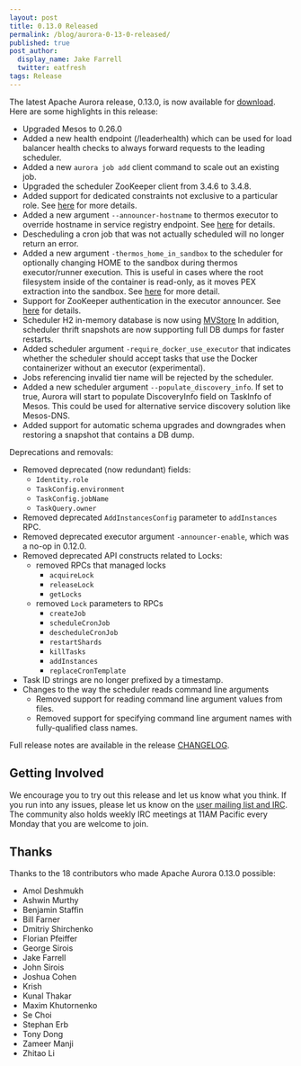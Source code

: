 ```yaml
---
layout: post
title: 0.13.0 Released
permalink: /blog/aurora-0-13-0-released/
published: true
post_author:
  display_name: Jake Farrell
  twitter: eatfresh
tags: Release
---
```


The latest Apache Aurora release, 0.13.0, is now available for
[download](http://aurora.apache.org/downloads/). Here are some highlights in this release:

  - Upgraded Mesos to 0.26.0
  - Added a new health endpoint (/leaderhealth) which can be used for load balancer health
    checks to always forward requests to the leading scheduler.
  - Added a new `aurora job add` client command to scale out an existing job.
  - Upgraded the scheduler ZooKeeper client from 3.4.6 to 3.4.8.
  - Added support for dedicated constraints not exclusive to a particular role.
    See [here](/documentation/0.13.0/features/constraints#dedicated-attribute) for more details.
  - Added a new argument `--announcer-hostname` to thermos executor to override hostname in service
    registry endpoint. See [here](/documentation/0.13.0/reference/configuration#announcer-objects) for details.
  - Descheduling a cron job that was not actually scheduled will no longer return an error.
  - Added a new argument `-thermos_home_in_sandbox` to the scheduler for optionally changing
    HOME to the sandbox during thermos executor/runner execution. This is useful in cases
    where the root filesystem inside of the container is read-only, as it moves PEX extraction into
    the sandbox. See [here](/documentation/0.13.0/operations/configuration#docker-containers)
    for more detail.
  - Support for ZooKeeper authentication in the executor announcer. See
    [here](/documentation/0.13.0/operations/security#announcer-authentication) for details.
  - Scheduler H2 in-memory database is now using
    [MVStore](http://www.h2database.com/html/mvstore.html)
    In addition, scheduler thrift snapshots are now supporting full DB dumps for faster restarts.
  - Added scheduler argument `-require_docker_use_executor` that indicates whether the scheduler
    should accept tasks that use the Docker containerizer without an executor (experimental).
  - Jobs referencing invalid tier name will be rejected by the scheduler.
  - Added a new scheduler argument `--populate_discovery_info`. If set to true, Aurora will start
    to populate DiscoveryInfo field on TaskInfo of Mesos. This could be used for alternative
    service discovery solution like Mesos-DNS.
  - Added support for automatic schema upgrades and downgrades when restoring a snapshot that contains
    a DB dump.


Deprecations and removals:

  - Removed deprecated (now redundant) fields:
    - `Identity.role`
    - `TaskConfig.environment`
    - `TaskConfig.jobName`
    - `TaskQuery.owner`
  - Removed deprecated `AddInstancesConfig` parameter to `addInstances` RPC.
  - Removed deprecated executor argument `-announcer-enable`, which was a no-op in 0.12.0.
  - Removed deprecated API constructs related to Locks:
    - removed RPCs that managed locks
      - `acquireLock`
      - `releaseLock`
      - `getLocks`
    - removed `Lock` parameters to RPCs
      - `createJob`
      - `scheduleCronJob`
      - `descheduleCronJob`
      - `restartShards`
      - `killTasks`
      - `addInstances`
      - `replaceCronTemplate`
  - Task ID strings are no longer prefixed by a timestamp.
  - Changes to the way the scheduler reads command line arguments
    - Removed support for reading command line argument values from files.
    - Removed support for specifying command line argument names with fully-qualified class names.

Full release notes are available in the release
[CHANGELOG](https://gitbox.apache.org/repos/asf?p=aurora.git;a=blob;f=CHANGELOG;h=7afa22f58052be26d37f85df4c8406c0bf79a57e;hb=refs/heads/master).

## Getting Involved

We encourage you to try out this release and let us know what you think. If you run into any issues,
please let us know on the [user mailing list and IRC](https://aurora.apache.org/community/). The
community also holds weekly IRC meetings at 11AM Pacific every Monday that you are welcome to join.

## Thanks

Thanks to the 18 contributors who made Apache Aurora 0.13.0 possible:

* Amol Deshmukh
* Ashwin Murthy
* Benjamin Staffin
* Bill Farner
* Dmitriy Shirchenko
* Florian Pfeiffer
* George Sirois
* Jake Farrell
* John Sirois
* Joshua Cohen
* Krish
* Kunal Thakar
* Maxim Khutornenko
* Se Choi
* Stephan Erb
* Tony Dong
* Zameer Manji
* Zhitao Li
